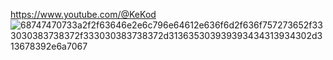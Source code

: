 https://www.youtube.com/@KeKod
![68747470733a2f2f63646e2e6c796e64612e636f6d2f636f757273652f333030383738372f333030383738372d313635303939393434313934302d313678392e6a7067](https://github.com/ahmetbgdy9/KekodLesson/assets/81258118/32678818-543d-4d15-9385-ea114e20f233)
